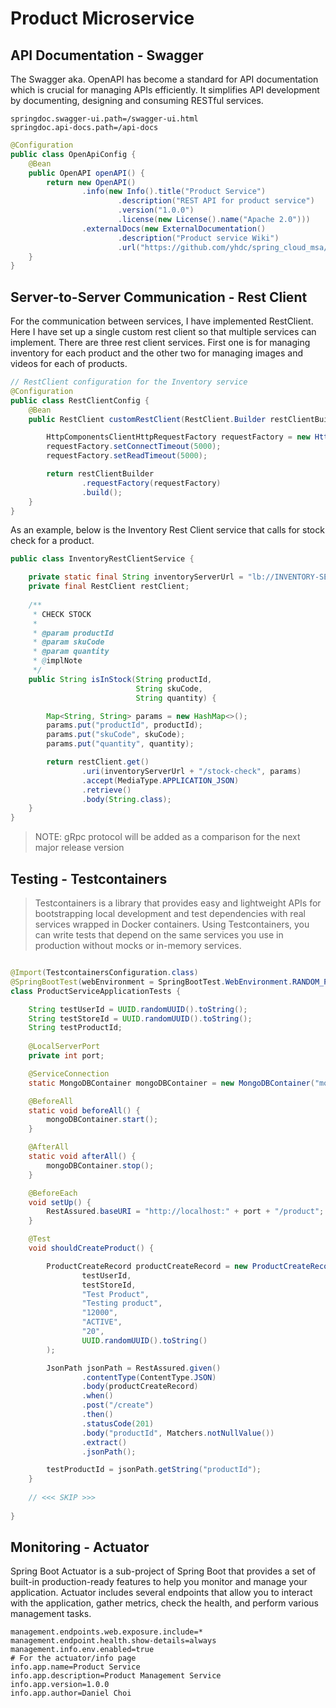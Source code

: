 # Product Microservice

## API Documentation - Swagger

The Swagger aka. OpenAPI has become a standard for API documentation which is crucial for managing APIs efficiently.
It simplifies API development by documenting, designing and consuming RESTful services.

```properties
springdoc.swagger-ui.path=/swagger-ui.html
springdoc.api-docs.path=/api-docs
```

```java
@Configuration
public class OpenApiConfig {
    @Bean
    public OpenAPI openAPI() {
        return new OpenAPI()
                .info(new Info().title("Product Service")
                        .description("REST API for product service")
                        .version("1.0.0")
                        .license(new License().name("Apache 2.0")))
                .externalDocs(new ExternalDocumentation()
                        .description("Product service Wiki")
                        .url("https://github.com/yhdc/spring_cloud_msa/product_service"));
    }
}
```

## Server-to-Server Communication - Rest Client

For the communication between services, I have implemented RestClient.
Here I have set up a single custom rest client so that multiple services can implement.
There are three rest client services. First one is for managing inventory for each product 
and the other two for managing images and videos for each of products.

```java
// RestClient configuration for the Inventory service
@Configuration
public class RestClientConfig {
    @Bean
    public RestClient customRestClient(RestClient.Builder restClientBuilder) {

        HttpComponentsClientHttpRequestFactory requestFactory = new HttpComponentsClientHttpRequestFactory();
        requestFactory.setConnectTimeout(5000);
        requestFactory.setReadTimeout(5000);

        return restClientBuilder
                .requestFactory(requestFactory)
                .build();
    }
}
```
As an example, below is the Inventory Rest Client service that calls for stock check for a product.

```java
public class InventoryRestClientService {

    private static final String inventoryServerUrl = "lb://INVENTORY-SERVICE/inventory";
    private final RestClient restClient;
    
    /**
     * CHECK STOCK
     *
     * @param productId
     * @param skuCode
     * @param quantity
     * @implNote
     */
    public String isInStock(String productId,
                            String skuCode,
                            String quantity) {

        Map<String, String> params = new HashMap<>();
        params.put("productId", productId);
        params.put("skuCode", skuCode);
        params.put("quantity", quantity);

        return restClient.get()
                .uri(inventoryServerUrl + "/stock-check", params)
                .accept(MediaType.APPLICATION_JSON)
                .retrieve()
                .body(String.class);
    }
}
```

> NOTE: gRpc protocol will be added as a comparison for the next major release version

## Testing - Testcontainers

> Testcontainers is a library that provides easy and lightweight APIs for bootstrapping local development
> and test dependencies with real services wrapped in Docker containers. Using Testcontainers,
> you can write tests that depend on the same services you use in production without mocks or
> in-memory services.

```java

@Import(TestcontainersConfiguration.class)
@SpringBootTest(webEnvironment = SpringBootTest.WebEnvironment.RANDOM_PORT)
class ProductServiceApplicationTests {

    String testUserId = UUID.randomUUID().toString();
    String testStoreId = UUID.randomUUID().toString();
    String testProductId;
    
    @LocalServerPort
    private int port;

    @ServiceConnection
    static MongoDBContainer mongoDBContainer = new MongoDBContainer("mongo:latest");

    @BeforeAll
    static void beforeAll() {
        mongoDBContainer.start();
    }

    @AfterAll
    static void afterAll() {
        mongoDBContainer.stop();
    }

    @BeforeEach
    void setUp() {
        RestAssured.baseURI = "http://localhost:" + port + "/product";
    }

    @Test
    void shouldCreateProduct() {

        ProductCreateRecord productCreateRecord = new ProductCreateRecord(
                testUserId,
                testStoreId,
                "Test Product",
                "Testing product",
                "12000",
                "ACTIVE",
                "20",
                UUID.randomUUID().toString()
        );

        JsonPath jsonPath = RestAssured.given()
                .contentType(ContentType.JSON)
                .body(productCreateRecord)
                .when()
                .post("/create")
                .then()
                .statusCode(201)
                .body("productId", Matchers.notNullValue())
                .extract()
                .jsonPath();

        testProductId = jsonPath.getString("productId");
    }
    
    // <<< SKIP >>>
    
}
```

## Monitoring - Actuator

Spring Boot Actuator is a sub-project of Spring Boot that provides a set of built-in production-ready features to help
you monitor and manage your application.
Actuator includes several endpoints that allow you to interact with the application, gather metrics, check the health,
and perform various management tasks.

```properties
management.endpoints.web.exposure.include=*
management.endpoint.health.show-details=always
management.info.env.enabled=true
# For the actuator/info page
info.app.name=Product Service
info.app.description=Product Management Service
info.app.version=1.0.0
info.app.author=Daniel Choi
```

